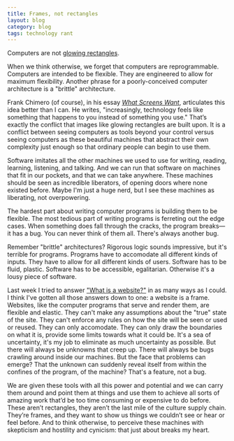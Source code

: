 ```yaml
---
title: Frames, not rectangles
layout: blog
category: blog
tags: technology rant
---
```


Computers are not [glowing rectangles][brichter].

When we think otherwise, we forget that computers are reprogrammable.
Computers are intended to be flexible.
They are engineered to allow for maximum flexibility.
Another phrase for a poorly-conceived computer architecture is a "brittle" architecture. 

Frank Chimero (of course), in his essay [_What Screens Want_][chimero], articulates this idea better than I can.
He writes, "increasingly, technology feels like something that happens to you instead of something you use."
That’s exactly the conflict that images like glowing rectangles are built upon.
It is a conflict between seeing computers as tools beyond your control versus seeing computers as these beautiful machines that abstract their own complexity just enough so that ordinary people can begin to use them.

Software imitates all the other machines we used to use for writing, reading, learning, listening, and talking.
And we can run that software on machines that fit in our pockets, and that we can take anywhere.
These machines should be seen as incredible liberators, of opening doors where none existed before.
Maybe I'm just a huge nerd, but I see these machines as liberating, not overpowering.

The hardest part about writing computer programs is building them to be flexible.
The most tedious part of writing programs is ferreting out the edge cases.
When something does fall through the cracks, the program breaks—it has a bug.
You can never think of them all.
There's always another bug.

Remember "brittle" architectures?
Rigorous logic sounds impressive, but it's terrible for programs.
Programs have to accomodate all different kinds of inputs.
They have to allow for all different kinds of users.
Software has to be fluid, plastic.
Software has to be accessible, egalitarian.
Otherwise it's a lousy piece of software.

Last week I tried to answer ["What is a website?"][what is a website] in as many ways as I could.
I think I've gotten all those answers down to one:
a website is a frame.
Websites, like the computer programs that serve and render them, are flexible and elastic.
They can't make any assumptions about the "true" state of the site.
They can't enforce any rules on how the site will be seen or used or reused.
They can only accomodate.
They can only draw the boundaries on what it is, provide some limits towards what it could be.
It's a sea of uncertainty, it's my job to eliminate as much uncertainty as possible.
But there will always be unknowns that creep up.
There will always be bugs crawling around inside our machines.
But the face that problems can emerge?
That the unknown can suddenly reveal itself from within the confines of the program, of the machine?
That's a feature, not a bug.

We are given these tools with all this power and potential and we can carry them around and point them at things and use them to achieve all sorts of amazing work that’d be too time consuming or expensive to do before. These aren’t rectangles, they aren’t the last mile of the culture supply chain. They’re frames, and they want to show us things we couldn’t see or hear or feel before. And to think otherwise, to perceive these machines with skepticism and hostility and cynicism: that just about breaks my heart.

[brichter]: https://www.objc.io/issue-20/loren-brichter.html
[chimero]: http://frankchimero.com/talks/what-screens-want/
[onion]: http://www.theonion.com/articles/report-90-of-waking-hours-spent-staring-at-glowing,2747/
[what is a website]: http://localhost:4000/writing/2015/01/what-is-a-website
